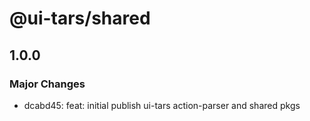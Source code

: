 # @ui-tars/shared

## 1.0.0

### Major Changes

- dcabd45: feat: initial publish ui-tars action-parser and shared pkgs

